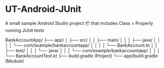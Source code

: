 # UT-Android-JUnit
A small sample Android Studio project 📦 that includes Class + Properly running JUnit tests

BankAccountApp/
 ├── app/
 │    ├── src/
 │    │    ├── main/
 │    │    │    ├── java/
 │    │    │    │    └── com/example/bankaccountapp/
 │    │    │    │          └── BankAccount.kt
 │    │    ├── test/
 │    │    │    └── java/
 │    │    │         └── com/example/bankaccountapp/
 │    │    │               └── BankAccountTest.kt
 ├── build.gradle (Project)
 └── app/build.gradle (Module)
